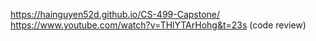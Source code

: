 https://hainguyen52d.github.io/CS-499-Capstone/
https://www.youtube.com/watch?v=THlYTArHohg&t=23s (code review)
